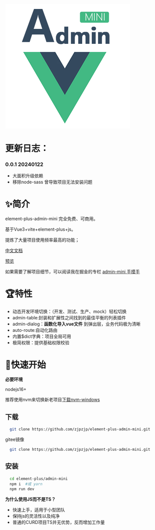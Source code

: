  ![logo](./logo.jpg)

 # 更新日志：
 ### 0.0.1 20240122
 - 大面积升级依赖
 - 移除node-sass 曾导致项目无法安装问题

# ✨简介


 element-plus-admin-mini 完全免费、可商用。

 基于Vue3+vite+element-plus+js。
 
 提炼了大量项目使用频率最高的功能；

[中文文档](http://admin-mini.gitee.io/element-plus-admin-mini-docs/)

[预览](http://admin-mini.gitee.io/element-plus-admin-mini/)

如果需要了解项目细节，可以阅读我在掘金的专栏 
[admin-mini 手摸手](https://juejin.cn/column/7287965561035489299)

# 🏆特性
- 动态开发环境切换：（开发、测试、生产、mock）轻松切换
- admin-table:封装和扩展性之间找到的最佳平衡的列表插件
- admin-dialog：**函数化导入vue文件** 到弹出层，业务代码极为清晰
- auto-route:自动化路由
- 内置$dict字典：项目全局可用
- 极简权限：提供基础权限校验


# 🚀快速开始

**必要环境**

nodejs16+

推荐使用nvm来切换新老项目[下载nvm-windows](https://github.com/coreybutler/nvm-windows/releases)

## 下载

```bash
  git clone https://github.com/zjpzjp/element-plus-admin-mini.git
```
gitee镜像
```bash
  git clone https://github.com/zjpzjp/element-plus-admin-mini.git
```

## 安装

```bash
  cd element-plus/admin-mini
  npm i  #或 yarn
  npm run dev
```





**为什么使用JS而不是TS？**
- 快速上手，适用于小型团队
- 保持js的灵活性以及纯净
- 普通的CURD项目TS并无优势，反而增加工作量


